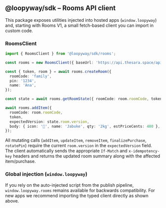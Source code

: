 ## @loopyway/sdk – Rooms API client

This package exposes utilities injected into hosted apps (`window.loopyway`)
and, starting with Rooms V1, a small fetch-based client you can import in
custom code.

### RoomsClient

```ts
import { RoomsClient } from '@loopyway/sdk/rooms';

const rooms = new RoomsClient({ baseUrl: 'https://api.thesara.space/api' });

const { token, room } = await rooms.createRoom({
  roomCode: 'family',
  pin: '1234',
  name: 'Ana',
});

const state = await rooms.getRoomState({ roomCode: room.roomCode, token });

await rooms.addItem({
  roomCode: room.roomCode,
  token,
  expectedVersion: state.room.version,
  body: { icon: '🍎', name: 'Jabuke', qty: '2kg', estPriceCents: 480 },
});
```

All mutating calls (`addItem`, `updateItem`, `removeItem`, `finalizePurchase`,
`rotatePin`) require the current `room.version` in the `expectedVersion`
field. The client automatically sends the appropriate `If-Match` and
`x-idempotency-key` headers and returns the updated room summary along with
the affected item/purchase.

### Global injection (`window.loopyway`)

If you rely on the auto-injected script from the publish pipeline,
`window.loopyway.rooms` remains available for backwards compatibility. For new
apps we recommend importing the typed client directly as shown above.
